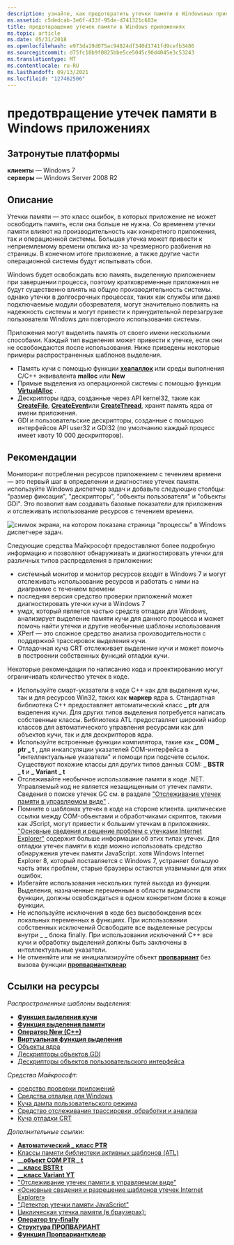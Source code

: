```yaml
---
description: узнайте, как предотвратить утечки памяти в Windowsных приложениях для платформ Windows 7 и Windows Server 2008 R2.
ms.assetid: c5dedcab-3e6f-433f-95de-d741321c683e
title: предотвращение утечек памяти в Windows приложениях
ms.topic: article
ms.date: 05/31/2018
ms.openlocfilehash: e973da19d075ac94824df340d1741fd9cefb3486
ms.sourcegitcommit: d75fc10b9f0825bbe5ce5045c90d4045e3c53243
ms.translationtype: MT
ms.contentlocale: ru-RU
ms.lasthandoff: 09/13/2021
ms.locfileid: "127462506"
---
```

# <a name="preventing-memory-leaks-in-windows-applications"></a>предотвращение утечек памяти в Windows приложениях

## <a name="affected-platforms"></a>Затронутые платформы

**клиенты** — Windows 7  
**серверы** — Windows Server 2008 R2  

## <a name="description"></a>Описание

Утечки памяти — это класс ошибок, в которых приложение не может освободить память, если она больше не нужна. Со временем утечки памяти влияют на производительность как конкретного приложения, так и операционной системы. Большая утечка может привести к неприемлемому времени отклика из-за чрезмерного разбиения на страницы. В конечном итоге приложение, а также другие части операционной системы будут испытывать сбои.

Windows будет освобождать всю память, выделенную приложением при завершении процесса, поэтому кратковременные приложения не будут существенно влиять на общую производительность системы. однако утечки в долгосрочных процессах, таких как службы или даже подключаемые модули обозревателя, могут значительно повлиять на надежность системы и могут привести к принудительной перезагрузке пользователя Windows для повторного использования системы.

Приложения могут выделить память от своего имени несколькими способами. Каждый тип выделения может привести к утечке, если они не освобождаются после использования. Ниже приведены некоторые примеры распространенных шаблонов выделения.

-   Память кучи с помощью функции [**хеапаллок**](/windows/win32/api/heapapi/nf-heapapi-heapalloc) или среды выполнения C/C++ эквивалента **malloc** или **New**
-   Прямые выделения из операционной системы с помощью функции [**VirtualAlloc**](/windows/win32/api/memoryapi/nf-memoryapi-virtualalloc) .
-   Дескрипторы ядра, созданные через API kernel32, такие как [**CreateFile**](/windows/win32/api/fileapi/nf-fileapi-createfilea), [**CreateEvent**](/windows/win32/api/synchapi/nf-synchapi-createeventa)или [**CreateThread**](/windows/win32/api/processthreadsapi/nf-processthreadsapi-createthread), хранят память ядра от имени приложения.
-   GDI и пользовательские дескрипторы, созданные с помощью интерфейсов API user32 и GDI32 (по умолчанию каждый процесс имеет квоту 10 000 дескрипторов).

## <a name="best-practices"></a>Рекомендации

Мониторинг потребления ресурсов приложением с течением времени — это первый шаг в определении и диагностике утечек памяти. используйте Windows диспетчер задач и добавьте следующие столбцы: "размер фиксации", "дескрипторы", "объекты пользователя" и "объекты GDI". Это позволит вам создавать базовые показатели для приложения и отслеживать использование ресурсов с течением времени.

![снимок экрана, на котором показана страница "процессы" в Windows диспетчере задач.](images/preventingmemoryleaks-windowstaskmanager.gif)

Следующие средства Майкрософт предоставляют более подробную информацию и позволяют обнаруживать и диагностировать утечки для различных типов распределения в приложении:

-   системный монитор и монитор ресурсов входят в Windows 7 и могут отслеживать использование ресурсов и работать с ними на диаграмме с течением времени
-   последняя версия средство проверки приложений может диагностировать утечки кучи в Windows 7
-   умдх, который является частью средств отладки для Windows, анализирует выделение памяти кучи для данного процесса и может помочь найти утечки и другие необычные шаблоны использования
-   XPerf — это сложное средство анализа производительности с поддержкой трассировок выделения кучи.
-   Отладочная куча CRT отслеживает выделение кучи и может помочь в построении собственных функций отладки кучи.

Некоторые рекомендации по написанию кода и проектированию могут ограничивать количество утечек в коде.

-   Используйте смарт-указатели в коде C++ как для выделения кучи, так и для ресурсов Win32, таких как **маркер** ядра s. Стандартная библиотека C++ предоставляет автоматический класс **\_ ptr** для выделения кучи. Для других типов выделения потребуется написать собственные классы. Библиотека ATL предоставляет широкий набор классов для автоматического управления ресурсами как для объектов кучи, так и для дескрипторов ядра.
-   Используйте встроенные функции компилятора, такие как **\_ COM \_ ptr \_ t** , для инкапсуляции указателей COM-интерфейса в "интеллектуальные указатели" и помощи при подсчете ссылок. Существуют похожие классы для других типов данных COM: **\_ BSTR \_ t** и **\_ Variant \_ t**
-   Отслеживайте необычное использование памяти в коде .NET. Управляемый код не является незащищенным от утечек памяти. Сведения о поиске утечек GC см. в разделе ["Отслеживание утечек памяти в управляемом виде"](/archive/blogs/ricom/) .
-   Помните о шаблонах утечек в коде на стороне клиента. циклические ссылки между COM-объектами и обработчиками скриптов, такими как JScript, могут привести к большим утечкам в приложениях. ["Основные сведения и решение проблем с утечками Internet Explorer"](/previous-versions/ms976398(v=msdn.10)) содержит больше информации об этих типах утечек. Для отладки утечек памяти в коде можно использовать средство обнаружения утечек памяти JavaScript. хотя Windows Internet Explorer 8, который поставляется с Windows 7, устраняет большую часть этих проблем, старые браузеры остаются уязвимыми для этих ошибок.
-   Избегайте использования нескольких путей выхода из функции. Выделения, назначенные переменным в области видимости функции, должны освобождаться в одном конкретном блоке в конце функции.
-   Не используйте исключения в коде без высвобождения всех локальных переменных в функциях. При использовании собственных исключений Освободите все выделенные ресурсы внутри \_ \_ блока finally. При использовании исключений C++ все кучи и обработку выделений должны быть заключены в интеллектуальные указатели.
-   Не отменяйте или не инициализируйте объект [**пропвариант**](/windows/win32/api/propidlbase/ns-propidlbase-propvariant) без вызова функции [**пропвариантклеар**](/windows/win32/api/combaseapi/nf-combaseapi-propvariantclear)

## <a name="links-to-resources"></a>Ссылки на ресурсы

*Распространенные шаблоны выделения:*

-   [**Функция выделения кучи**](/windows/win32/api/heapapi/nf-heapapi-heapalloc)
-   [**Функция выделения памяти**](https://msdn.microsoft.com/library/6ewkz86d(v=VS.71).aspx)
-   [**Оператор New (C++)**](https://msdn.microsoft.com/library/kewsb8ba(v=VS.71).aspx)
-   [**Виртуальная функция выделения**](/windows/win32/api/memoryapi/nf-memoryapi-virtualalloc)
-   [Объекты ядра](../sysinfo/kernel-objects.md)
-   [Дескрипторы объектов GDI](../sysinfo/gdi-objects.md)
-   [Дескрипторы объектов пользовательского интерфейса](../sysinfo/user-objects.md)

*Средства Майкрософт:*

-   [средство проверки приложений](application-verifier.md)
-   [Средства отладки для Windows](/windows-hardware/drivers/debugger/)
-   [Куча дампа пользовательского режима](/windows-hardware/drivers/debugger/umdh)
-   [Средство отслеживания трассировки, обработки и анализа](https://msdn.microsoft.com/performance/cc825801.aspx)
-   [Куча отладки CRT](/visualstudio/debugger/crt-debug-heap-details?view=vs-2015)

*Дополнительные ссылки:*

-   [**Автоматический \_ класс PTR**](https://msdn.microsoft.com/library/ew3fk483(v=VS.71).aspx)
-   [Классы памяти библиотеки активных шаблонов (ATL)](https://msdn.microsoft.com/library/44yh1z4f(v=VS.71).aspx)
-   [**\_\_объект COM PTR \_ t**](https://msdn.microsoft.com/library/417w8b3b(v=VS.71).aspx)
-   [**\_\_класс BSTR t**](https://msdn.microsoft.com/library/zthfhkd6(v=VS.71).aspx)
-   [**\_\_класс Variant YT**](https://msdn.microsoft.com/library/x295h94e(v=VS.71).aspx)
-   ["Отслеживание утечек памяти в управляемом виде"](/archive/blogs/ricom/)
-   [«Основные сведения и разрешение шаблонов утечек Internet Explorer»](/previous-versions/ms976398(v=msdn.10))
-   ["Детектор утечки памяти JavaScript"](/archive/blogs/gpde/new-javascript-memory-leak-detector-from-our-team)
-   [Циклическая утечка памяти (в браузерах):](/previous-versions/windows/internet-explorer/ie-developer/platform-apis/dd361842(v=vs.85))
-   [**Оператор try-finally**](https://msdn.microsoft.com/library/yb3kz605(v=VS.71).aspx)
-   [**Структура ПРОПВАРИАНТ**](/windows/win32/api/propidlbase/ns-propidlbase-propvariant)
-   [**Функция Пропвариантклеар**](/windows/win32/api/combaseapi/nf-combaseapi-propvariantclear)

 

 
